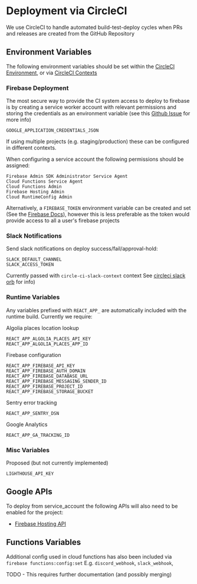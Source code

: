 # Deployment via CircleCI

We use CircleCI to handle automated build-test-deploy cycles when PRs and releases are created from the GitHub Repository

## Environment Variables

The following environment variables should be set within the [CircleCI Environment](https://circleci.com/docs/2.0/env-vars/), or via [CircleCI Contexts](https://circleci.com/docs/2.0/contexts/)

### Firebase Deployment

The most secure way to provide the CI system access to deploy to firebase is by creating a service worker account with relevant permissions
and storing the credentials as an environment variable (see this [Github Issue](https://github.com/firebase/firebase-tools/issues/825) for more info)

```
GOOGLE_APPLICATION_CREDENTIALS_JSON
```

If using multiple projects (e.g. staging/production) these can be configured in different contexts.

When configuring a service account the following permissions should be assigned:

```
Firebase Admin SDK Administrator Service Agent
Cloud Functions Service Agent
Cloud Functions Admin
Firebase Hosting Admin
Cloud RuntimeConfig Admin
```

Alternatively, a `FIREBASE_TOKEN` environment variable can be created and set (See the [Firebase Docs](https://firebase.google.com/docs/cli#cli-ci-systems)),
however this is less preferable as the token would provide access to all a user's firebase projects

### Slack Notifications

Send slack notifications on deploy success/fail/approval-hold:

```
SLACK_DEFAULT_CHANNEL
SLACK_ACCESS_TOKEN
```

Currently passed with `circle-ci-slack-context` context
See [circleci slack orb](https://github.com/CircleCI-Public/slack-orb) for info)

### Runtime Variables

Any variables prefixed with `REACT_APP_` are automatically included with the runtime build. Currently we require:

Algolia places location lookup

```
REACT_APP_ALGOLIA_PLACES_API_KEY
REACT_APP_ALGOLIA_PLACES_APP_ID
```

Firebase configuration

```
REACT_APP_FIREBASE_API_KEY
REACT_APP_FIREBASE_AUTH_DOMAIN
REACT_APP_FIREBASE_DATABASE_URL
REACT_APP_FIREBASE_MESSAGING_SENDER_ID
REACT_APP_FIREBASE_PROJECT_ID
REACT_APP_FIREBASE_STORAGE_BUCKET
```

Sentry error tracking

```
REACT_APP_SENTRY_DSN
```

Google Analytics

```
REACT_APP_GA_TRACKING_ID
```

### Misc Variables

Proposed (but not currently implemented)

```
LIGHTHOUSE_API_KEY
```

## Google APIs

To deploy from service_account the following APIs will also need to be enabled for the project:

- [Firebase Hosting API](https://console.cloud.google.com/apis/api/firebasehosting.googleapis.com)

## Functions Variables

Additional config used in cloud functions has also been included via `firebase functions:config:set`
E.g. `discord_webhook`, `slack_webhook`,

TODO - This requires further documentation (and possibly merging)
